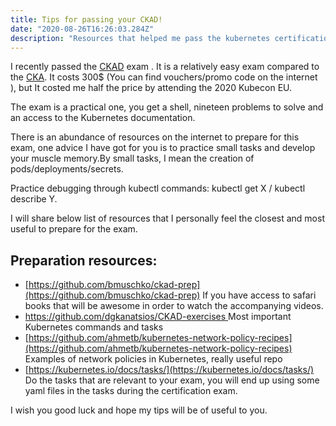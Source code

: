 ```yaml
---
title: Tips for passing your CKAD!
date: "2020-08-26T16:26:03.284Z"
description: "Resources that helped me pass the kubernetes certification"
---
```

I recently passed the [CKAD](https://www.cncf.io/certification/ckad/) exam . It is a relatively easy exam compared to the [CKA](https://www.cncf.io/certification/cka/). It costs 300$ (You can find vouchers/promo code on the internet ), but It costed me half the price by attending the 2020 Kubecon EU.

The exam is a practical one, you get a shell, nineteen problems to solve and an access to the Kubernetes documentation.

There is an abundance of resources on the internet to prepare for this exam, one advice I have got for you is to practice small tasks and develop your muscle memory.By small tasks, I mean the creation of pods/deployments/secrets.

Practice debugging through kubectl commands: kubectl get X / kubectl describe Y.

I will share below list of resources that I personally feel the closest and most useful to prepare for the exam.

## Preparation resources:

- [https://github.com/bmuschko/ckad-prep](https://github.com/bmuschko/ckad-prep) If you have access to safari books that will be awesome in order to watch the accompanying videos.
- [https://github.com/dgkanatsios/CKAD-exercises ](https://github.com/dgkanatsios/CKAD-exercises) Most important Kubernetes commands and tasks
- [https://github.com/ahmetb/kubernetes-network-policy-recipes](https://github.com/ahmetb/kubernetes-network-policy-recipes) Examples of network policies in Kubernetes, really useful repo
- [https://kubernetes.io/docs/tasks/](https://kubernetes.io/docs/tasks/) Do the tasks that are relevant to your exam, you will end up using some yaml files in the tasks during the certification exam.


I wish you good luck and hope my tips will be of useful to you.
